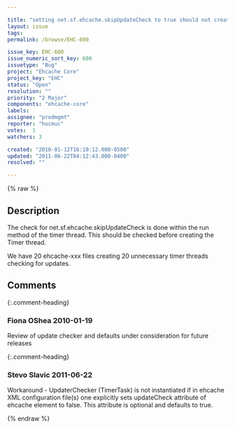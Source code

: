 ```yaml
---

title: "setting net.sf.ehcache.skipUpdateCheck to true should not create unnecessary timer threads"
layout: issue
tags: 
permalink: /browse/EHC-600

issue_key: EHC-600
issue_numeric_sort_key: 600
issuetype: "Bug"
project: "Ehcache Core"
project_key: "EHC"
status: "Open"
resolution: ""
priority: "2 Major"
components: "ehcache-core"
labels: 
assignee: "prodmgmt"
reporter: "hucmuc"
votes:  1
watchers: 3

created: "2010-01-12T16:10:12.000-0500"
updated: "2011-06-22T04:12:43.000-0400"
resolved: ""

---
```




{% raw %}



## Description

<div markdown="1" class="description">

The check for net.sf.ehcache.skipUpdateCheck is done within the run method of the timer thread. This should be checked before creating the Timer thread.

We have 20 ehcache-xxx files creating 20 unnecessary timer threads checking for updates.

</div>

## Comments


{:.comment-heading}
### **Fiona OShea** <span class="date">2010-01-19</span>

<div markdown="1" class="comment">

Review of update checker and defaults under consideration for future releases

</div>


{:.comment-heading}
### **Stevo Slavic** <span class="date">2011-06-22</span>

<div markdown="1" class="comment">

Workaround - UpdaterChecker (TimerTask) is not instantiated if in ehcache XML configuration file(s) one explicitly sets updateCheck attribute of ehcache element to false. This attribute is optional and defaults to true.

</div>



{% endraw %}

